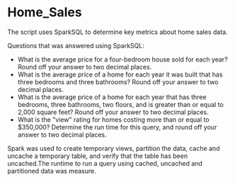# Home_Sales

The script uses SparkSQL to determine key metrics about home sales data. 

Questions that was answered using SparkSQL:

- What is the average price for a four-bedroom house sold for each year? Round off your answer to two decimal places.
- What is the average price of a home for each year it was built that has three bedrooms and three bathrooms? Round off your answer to two decimal places.
- What is the average price of a home for each year that has three bedrooms, three bathrooms, two floors, and is greater than or equal to 2,000 square feet? Round off your answer to two decimal places.
- What is the "view" rating for homes costing more than or equal to $350,000? Determine the run time for this query, and round off your answer to two decimal places.

Spark was used to create temporary views, partition the data, cache and uncache a temporary table, and verify that the table has been uncached.The runtime to run a query using cached, uncached and partitioned data was measure. 
    